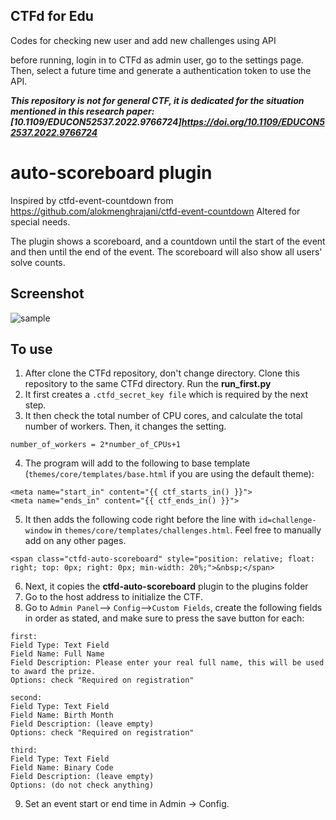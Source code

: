 ## CTFd for Edu

Codes for checking new user and add new challenges using API

before running, login in to CTFd as admin user, go to the settings page. Then, select a future time and generate a authentication token to use the API.

***This repository is not for general CTF, it is dedicated for the situation mentioned in this research paper: [10.1109/EDUCON52537.2022.9766724]https://doi.org/10.1109/EDUCON52537.2022.9766724***

# auto-scoreboard plugin
Inspired by ctfd-event-countdown from https://github.com/alokmenghrajani/ctfd-event-countdown
Altered for special needs.

The plugin shows a scoreboard, and a countdown until the start of the event and then until the end of the event. The scoreboard will also show all users' solve counts.

## Screenshot

![sample](screenshot.png)


## To use

1. After clone the CTFd repository, don't change directory. Clone this repository to the same CTFd directory. Run the **run_first.py**
2. It first creates a ``.ctfd_secret_key file`` which is required by the next step.
3. It then check the total number of CPU cores, and calculate the total number of workers. Then, it changes the setting. 
````
number_of_workers = 2*number_of_CPUs+1
````
4. The program will add to the following to base template (`themes/core/templates/base.html` if you are using the default theme):
```
<meta name="start_in" content="{{ ctf_starts_in() }}">
<meta name="ends_in" content="{{ ctf_ends_in() }}">
```
5. It then adds the following code right before the line with `id=challenge-window` in `themes/core/templates/challenges.html`. Feel free to manually add on any other pages.
````
<span class="ctfd-auto-scoreboard" style="position: relative; float: right; top: 0px; right: 0px; min-width: 20%;">&nbsp;</span>
````
6. Next, it copies the **ctfd-auto-scoreboard** plugin to the plugins folder
7. Go to the host address to initialize the CTF.
8. Go to `Admin Panel`--> `Config`-->`Custom Fields`, create the following fields in order as stated, and make sure to press the save button for each:
````
first:
Field Type: Text Field
Field Name: Full Name
Field Description: Please enter your real full name, this will be used to award the prize. 
Options: check "Required on registration"

second:
Field Type: Text Field
Field Name: Birth Month
Field Description: (leave empty)
Options: check "Required on registration"

third:
Field Type: Text Field
Field Name: Binary Code
Field Description: (leave empty)
Options: (do not check anything)
````
9. Set an event start or end time in Admin -> Config.
